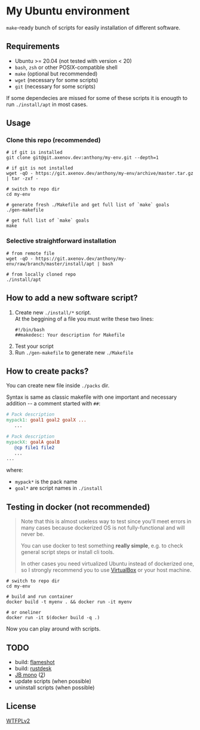 # My Ubuntu environment

`make`-ready bunch of scripts for easily installation of different software.

## Requirements

* Ubuntu >= 20.04 (not tested with version < 20)
* `bash`, `zsh` or other POSIX-compatible shell
* `make` (optional but recommended)
* `wget` (necessary for some scripts)
* `git` (necessary for some scripts)

If some dependecies are missed for some of these scripts it is enougth to run `./install/apt` in most cases.

## Usage

### Clone this repo (recommended)

```shell
# if git is installed
git clone git@git.axenov.dev:anthony/my-env.git --depth=1

# if git is not installed
wget -qO - https://git.axenov.dev/anthony/my-env/archive/master.tar.gz | tar -zxf -

# switch to repo dir
cd my-env

# generate fresh ./Makefile and get full list of `make` goals
./gen-makefile

# get full list of `make` goals
make
```

### Selective straightforward installation

```shell
# from remote file
wget -qO - https://git.axenov.dev/anthony/my-env/raw/branch/master/install/apt | bash

# from locally cloned repo
./install/apt
```

## How to add a new software script?

1. Create new `./install/*` script.  
   At the beggining of a file you must write these two lines:
   ```shell
   #!/bin/bash
   ##makedesc: Your description for Makefile
   ```
2. Test your script
3. Run `./gen-makefile` to generate new `./Makefile`

## How to create packs?

You can create new file inside `./packs` dir.

Syntax is same as classic makefile with one important and necessary addition -- a comment started with `##`:

```makefile
# Pack description
mypack1: goal1 goal2 goalX ...
   ...

# Pack description
mypackX: goalA goalB
   @cp file1 file2
   ...
...
```

where:
* `mypack*` is the pack name
* `goal*` are script names in `./install`

## Testing in docker (not recommended)

> Note that this is almost useless way to test since you'll meet errors in many cases because dockerized OS is not fully-functional and will never be.
> 
> You can use docker to test something **really simple**, e.g. to check general script steps or install cli tools.
>
> In other cases you need virtualized Ubuntu instead of dockerized one, so I strongly recommend you to use [VirtualBox](https://www.virtualbox.org/wiki/Downloads) or your host machine.

```shell
# switch to repo dir
cd my-env

# build and run container 
docker build -t myenv . && docker run -it myenv

# or oneliner
docker run -it $(docker build -q .)
```

Now you can play around with scripts.

## TODO

* build: [flameshot](https://github.com/flameshot-org/flameshot#compilation)
* build: [rustdesk](https://github.com/rustdesk/rustdesk#build)
* [JB mono](https://www.jetbrains.com/ru-ru/lp/mono/#how-to-install) ([2](https://fonts.google.com/specimen/JetBrains+Mono))
* update scripts (when possible)
* uninstall scripts (when possible)

## License

[WTFPLv2](LICENSE)
